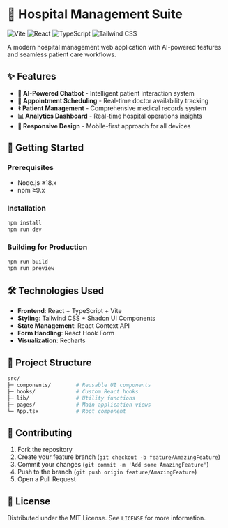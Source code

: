 # 🏥 Hospital Management Suite

![Vite](https://img.shields.io/badge/vite-%23646CFF.svg?style=for-the-badge&logo=vite&logoColor=white)
![React](https://img.shields.io/badge/react-%2320232a.svg?style=for-the-badge&logo=react&logoColor=%2361DAFB)
![TypeScript](https://img.shields.io/badge/typescript-%23007ACC.svg?style=for-the-badge&logo=typescript&logoColor=white)
![Tailwind CSS](https://img.shields.io/badge/tailwindcss-%2338B2AC.svg?style=for-the-badge&logo=tailwind-css&logoColor=white)

A modern hospital management web application with AI-powered features and seamless patient care workflows.

## ✨ Features

- **🤖 AI-Powered Chatbot** - Intelligent patient interaction system
- **📅 Appointment Scheduling** - Real-time doctor availability tracking
- **⚕️ Patient Management** - Comprehensive medical records system
- **📊 Analytics Dashboard** - Real-time hospital operations insights
- **📱 Responsive Design** - Mobile-first approach for all devices

## 🚀 Getting Started

### Prerequisites
- Node.js ≥18.x
- npm ≥9.x

### Installation
```bash
npm install
npm run dev
```

### Building for Production
```bash
npm run build
npm run preview
```

## 🛠 Technologies Used

- **Frontend**: React + TypeScript + Vite
- **Styling**: Tailwind CSS + Shadcn UI Components
- **State Management**: React Context API
- **Form Handling**: React Hook Form
- **Visualization**: Recharts

## 📂 Project Structure

```bash
src/
├─ components/        # Reusable UI components
├─ hooks/             # Custom React hooks
├─ lib/               # Utility functions
├─ pages/             # Main application views
└─ App.tsx            # Root component
```

## 🤝 Contributing

1. Fork the repository
2. Create your feature branch (`git checkout -b feature/AmazingFeature`)
3. Commit your changes (`git commit -m 'Add some AmazingFeature'`)
4. Push to the branch (`git push origin feature/AmazingFeature`)
5. Open a Pull Request

## 📄 License

Distributed under the MIT License. See `LICENSE` for more information.